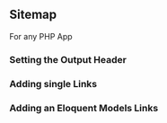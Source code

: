 ## Sitemap

For any PHP App

### Setting the Output Header



### Adding single Links



### Adding an Eloquent Models Links



